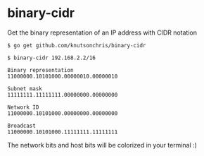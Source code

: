 # binary-cidr
Get the binary representation of an IP address with CIDR notation

`$ go get github.com/knutsonchris/binary-cidr`

`$ binary-cidr 192.168.2.2/16`
```
Binary representation
11000000.10101000.00000010.00000010

Subnet mask
11111111.11111111.00000000.00000000

Network ID
11000000.10101000.00000000.00000000

Broadcast
11000000.10101000.11111111.11111111

```

The network bits and host bits will be colorized in your terminal :)
